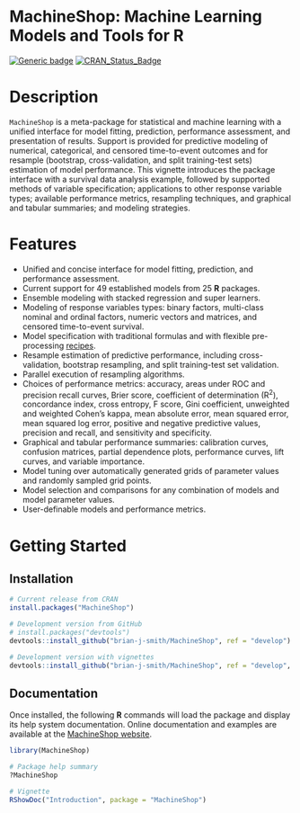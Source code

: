 MachineShop: Machine Learning Models and Tools for R
================

[![Generic
badge](https://img.shields.io/badge/docs-online-green.svg)](https://brian-j-smith.github.io/MachineShop/)
[![CRAN\_Status\_Badge](http://www.r-pkg.org/badges/version/MachineShop)](https://CRAN.R-project.org/package=MachineShop)

# Description

`MachineShop` is a meta-package for statistical and machine learning
with a unified interface for model fitting, prediction, performance
assessment, and presentation of results. Support is provided for
predictive modeling of numerical, categorical, and censored
time-to-event outcomes and for resample (bootstrap, cross-validation,
and split training-test sets) estimation of model performance. This
vignette introduces the package interface with a survival data analysis
example, followed by supported methods of variable specification;
applications to other response variable types; available performance
metrics, resampling techniques, and graphical and tabular summaries; and
modeling strategies.

# Features

  - Unified and concise interface for model fitting, prediction, and
    performance assessment.
  - Current support for 49 established models from 25 **R** packages.
  - Ensemble modeling with stacked regression and super learners.
  - Modeling of response variables types: binary factors, multi-class
    nominal and ordinal factors, numeric vectors and matrices, and
    censored time-to-event survival.
  - Model specification with traditional formulas and with flexible
    pre-processing
    [recipes](https://cran.r-project.org/package=recipes).
  - Resample estimation of predictive performance, including
    cross-validation, bootstrap resampling, and split training-test set
    validation.
  - Parallel execution of resampling algorithms.
  - Choices of performance metrics: accuracy, areas under ROC and
    precision recall curves, Brier score, coefficient of determination
    (R<sup>2</sup>), concordance index, cross entropy, F score, Gini
    coefficient, unweighted and weighted Cohen’s kappa, mean absolute
    error, mean squared error, mean squared log error, positive and
    negative predictive values, precision and recall, and sensitivity
    and specificity.
  - Graphical and tabular performance summaries: calibration curves,
    confusion matrices, partial dependence plots, performance curves,
    lift curves, and variable importance.
  - Model tuning over automatically generated grids of parameter values
    and randomly sampled grid points.
  - Model selection and comparisons for any combination of models and
    model parameter values.
  - User-definable models and performance metrics.

# Getting Started

## Installation

``` r
# Current release from CRAN
install.packages("MachineShop")

# Development version from GitHub
# install.packages("devtools")
devtools::install_github("brian-j-smith/MachineShop", ref = "develop")

# Development version with vignettes
devtools::install_github("brian-j-smith/MachineShop", ref = "develop", build_vignettes = TRUE)
```

## Documentation

Once installed, the following **R** commands will load the package and
display its help system documentation. Online documentation and examples
are available at the [MachineShop
website](https://brian-j-smith.github.io/MachineShop).

``` r
library(MachineShop)

# Package help summary
?MachineShop

# Vignette
RShowDoc("Introduction", package = "MachineShop")
```
